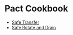 # Pact Cookbook

* [Safe Transfer](/cookbook/safe-transfer)
* [Safe Rotate and Drain](/cookbook/safe-rotate-and-drain)
